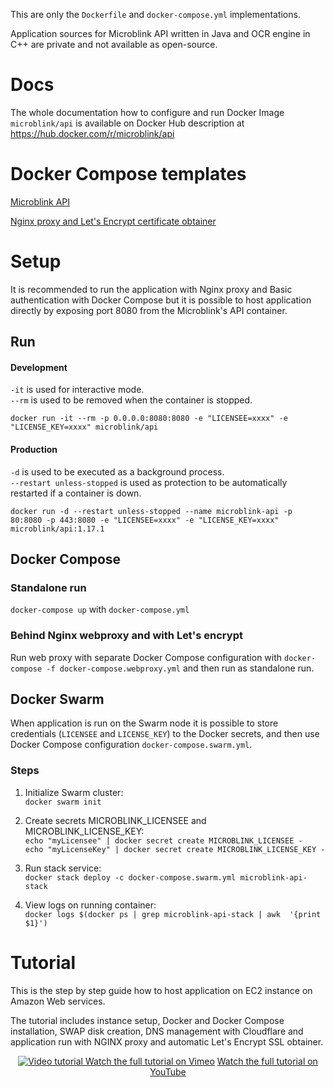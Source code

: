 This are only the `Dockerfile` and `docker-compose.yml` implementations.  

Application sources for Microblink API written in Java and OCR engine in C++ are private and not available as open-source.  

# Docs

The whole documentation how to configure and run Docker Image `microblink/api` is available on Docker Hub description at https://hub.docker.com/r/microblink/api

# Docker Compose templates

[Microblink API](./docker-compose.yml)  

[Nginx proxy and Let's Encrypt certificate obtainer](./docker-compose.webproxy.yml)  

# Setup

It is recommended to run the application with Nginx proxy and Basic authentication with Docker Compose but it is possible to host application directly by exposing port 8080 from the Microblink's API container.  

## Run

#### Development

`-it` is used for interactive mode.  
`--rm` is used to be removed when the container is stopped.  

`docker run -it --rm -p 0.0.0.0:8080:8080 -e "LICENSEE=xxxx" -e "LICENSE_KEY=xxxx" microblink/api`

#### Production

`-d` is used to be executed as a background process.  
`--restart unless-stopped` is used as protection to be automatically restarted if a container is down.   

`docker run -d --restart unless-stopped --name microblink-api -p 80:8080 -p 443:8080 -e "LICENSEE=xxxx" -e "LICENSE_KEY=xxxx" microblink/api:1.17.1`

## Docker Compose

### Standalone run

`docker-compose up` with `docker-compose.yml`

### Behind Nginx webproxy and with Let's encrypt 

Run web proxy with separate Docker Compose configuration with `docker-compose -f docker-compose.webproxy.yml` and then run as standalone run.

## Docker Swarm

When application is run on the Swarm node it is possible to store credentials (`LICENSEE` and `LICENSE_KEY`) to the Docker secrets, and then use Docker Compose configuration `docker-compose.swarm.yml`.

### Steps

1. Initialize Swarm cluster:  
  `docker swarm init`
  
2. Create secrets MICROBLINK_LICENSEE and MICROBLINK_LICENSE_KEY:  
  `echo "myLicensee" | docker secret create MICROBLINK_LICENSEE -`   
  `echo "myLicenseKey" | docker secret create MICROBLINK_LICENSE_KEY -`   
  
3. Run stack service:  
  `docker stack deploy -c docker-compose.swarm.yml microblink-api-stack`
  
4. View logs on running container:  
  `docker logs $(docker ps | grep microblink-api-stack | awk  '{print $1}')`


# Tutorial

This is the step by step guide how to host application on EC2 instance on Amazon Web services.  

The tutorial includes instance setup, Docker and Docker Compose installation, SWAP disk creation, DNS management with Cloudflare and application run with NGINX proxy and automatic Let's Encrypt SSL obtainer.

<p align="center" >
  <a href="https://youtu.be/kIR4SVRSa9U" target="_blank">
    <img src="https://raw.githubusercontent.com/microblink/docker/83c07acda6f15765b47e8f90f8335cac52105713/api/tutorial_aws.gif" alt="Video tutorial" />
  </a>
  <a href="https://vimeo.com/242042478" target="_blank">Watch the full tutorial on Vimeo</a>
  <a href="https://youtu.be/uSMc5ELC6f8" target="_blank">Watch the full tutorial on YouTube</a>
</p>

